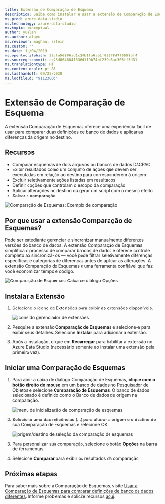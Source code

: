 ```yaml
---
title: Extensão de Comparação de Esquema
description: Saiba como instalar e usar a extensão de Comparação de Esquemas do Azure Data Studio para comparar facilmente dois bancos de dados e alterar seletivamente um para corresponder ao outro.
ms.prod: azure-data-studio
ms.technology: azure-data-studio
ms.topic: conceptual
author: yualan
ms.author: alayu
ms.reviewer: maghan, sstein
ms.custom: ''
ms.date: 11/04/2019
ms.openlocfilehash: 35afe56806ad1c24b1fa6ae1f03978d7f6558af4
ms.sourcegitcommit: cc23d8646041336d119b74bf239a6ac305ff3d31
ms.translationtype: HT
ms.contentlocale: pt-BR
ms.lasthandoff: 09/23/2020
ms.locfileid: "91123005"
---
```

# <a name="schema-compare-extension"></a>Extensão de Comparação de Esquema

A extensão Comparação de Esquemas oferece uma experiência fácil de usar para comparar duas definições de banco de dados e aplicar as diferenças da origem no destino.

## <a name="features"></a>Recursos

* Comparar esquemas de dois arquivos ou bancos de dados DACPAC
* Exibir resultados como um conjunto de ações que devem ser executadas em relação ao destino para corresponderem à origem
* Excluir seletivamente ações listadas em resultados
* Definir opções que controlam o escopo da comparação
* Aplicar alterações no destino ou gerar um script com o mesmo efeito
* Salvar a comparação

![Comparação de Esquemas: Exemplo de comparação](media/schema-compare-extension/schema-compare.png)

## <a name="why-would-i-use-the-schema-compare-extension"></a>Por que usar a extensão Comparação de Esquemas?

Pode ser entediante gerenciar e sincronizar manualmente diferentes versões do banco de dados. A extensão Comparação de Esquemas simplifica o processo de comparar bancos de dados e oferece controle completo ao sincronizá-los &mdash; você pode filtrar seletivamente diferenças específicas e categorias de diferenças antes de aplicar as alterações. A extensão Comparação de Esquemas é uma ferramenta confiável que faz você economizar tempo e código.

![Comparação de Esquemas: Caixa de diálogo Opções](media/schema-compare-extension/schema-compare-options.png)

## <a name="install-the-extension"></a>Instalar a Extensão

1. Selecione o ícone de Extensões para exibir as extensões disponíveis.

    ![ícone do gerenciador de extensões](media/add-extensions/extension-manager-icon.png)

2. Pesquise a extensão **Comparação de Esquemas** e selecione-a para exibir seus detalhes. Selecione **Instalar** para adicionar a extensão.

3. Após a instalação, clique em **Recarregar** para habilitar a extensão no Azure Data Studio (necessário somente ao instalar uma extensão pela primeira vez).

## <a name="launch-a-schema-compare"></a>Iniciar uma Comparação de Esquemas

1. Para abrir a caixa de diálogo Comparação de Esquemas, **clique com o botão direito do mouse** em um banco de dados no Pesquisador de Objetos e selecione **Comparação de Esquemas**. O banco de dados selecionado é definido como o Banco de dados de origem na comparação.

    ![menu de inicialização de comparação de esquemas](media/schema-compare-extension/schema-compare-launch.png)

2. Selecione uma das reticências (...) para alterar a origem e o destino de sua Comparação de Esquemas e selecione OK.

    ![origem/destino de seleção da comparação de esquemas](media/schema-compare-extension/schema-compare-select-source-target.png)

3. Para personalizar sua comparação, selecione o botão **Opções** na barra de ferramentas.

4. Selecione **Comparar** para exibir os resultados da comparação.

## <a name="next-steps"></a>Próximas etapas

Para saber mais sobre a Comparação de Esquemas, visite [Usar a Comparação de Esquemas para comparar definições de banco de dados diferentes](../../ssdt/how-to-use-schema-compare-to-compare-different-database-definitions.md).
Informe problemas e solicite recursos [aqui](https://github.com/microsoft/azuredatastudio/issues).